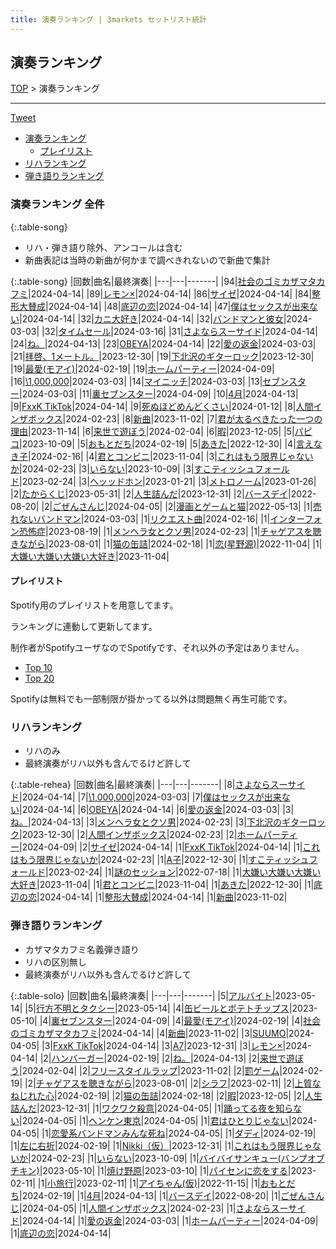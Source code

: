 ```yaml
---
title: 演奏ランキング | 3markets セットリスト統計
---
```

## 演奏ランキング


[TOP](/setlist/) > 演奏ランキング

___

 <a href="https://twitter.com/share?ref_src=twsrc%5Etfw" data-text="3markets[ ]セットリスト > 演奏ランキング" class="twitter-share-button" data-via="3markets" data-hashtags="3markets" data-related="3markets" data-show-count="false">Tweet</a>

* [演奏ランキング](#演奏ランキング)
    * [プレイリスト](#プレイリスト)
* [リハランキング](#リハランキング)
* [弾き語りランキング](#弾き語りランキング)


### 演奏ランキング 全件

{:.table-song}

* リハ・弾き語り除外、アンコールは含む
* 新曲表記は当時の新曲が何かまで調べきれないので新曲で集計

{:.table-song}
|回数|曲名|最終演奏|
|---|---|-------|
|94|[社会のゴミカザマタカフミ](song002.html)|2024-04-14|
|89|[レモン×](song003.html)|2024-04-14|
|86|[サイゼ](song004.html)|2024-04-14|
|84|[整形大賛成](song005.html)|2024-04-14|
|48|[底辺の恋](song008.html)|2024-04-14|
|47|[僕はセックスが出来ない](song006.html)|2024-04-14|
|32|[カニ大好き](song079.html)|2024-04-14|
|32|[バンドマンと彼女](song009.html)|2024-03-03|
|32|[タイムセール](song007.html)|2024-03-16|
|31|[さよならスーサイド](song013.html)|2024-04-14|
|24|[ね。](song076.html)|2024-04-13|
|23|[OBEYA](song021.html)|2024-04-14|
|22|[愛の返金](song012.html)|2024-03-03|
|21|[拝啓、1メートル。](song010.html)|2023-12-30|
|19|[下北沢のギターロック](song015.html)|2023-12-30|
|19|[最愛(モアイ)](song014.html)|2024-02-19|
|19|[ホームパーティー](song011.html)|2024-04-09|
|16|[\1,000,000](song022.html)|2024-03-03|
|14|[マイニッチ](song046.html)|2024-03-03|
|13|[セブンスター](song020.html)|2024-03-03|
|11|[裏セブンスター](song017.html)|2024-04-09|
|10|[4月](song029.html)|2024-04-13|
|9|[FxxK TikTok](song082.html)|2024-04-14|
|9|[死ぬほどめんどくさい](song018.html)|2024-01-12|
|8|[人間インザボックス](song016.html)|2024-02-23|
|8|[新曲](song001.html)|2023-11-02|
|7|[君が太るべきたった一つの理由](song034.html)|2023-11-14|
|6|[来世で遊ぼう](song075.html)|2024-02-04|
|6|[暇](song040.html)|2023-12-05|
|5|[パピコ](song036.html)|2023-10-09|
|5|[おもとだち](song033.html)|2024-02-19|
|5|[あきた](song019.html)|2022-12-30|
|4|[言えなき子](song027.html)|2024-02-16|
|4|[君とコンビニ](song024.html)|2023-11-04|
|3|[これはもう限界じゃないか](song081.html)|2024-02-23|
|3|[いらない](song078.html)|2023-10-09|
|3|[すこティッシュフォールド](song045.html)|2023-02-24|
|3|[ヘッッドホン](song030.html)|2023-01-21|
|3|[メトロノーム](song025.html)|2023-01-26|
|2|[たからくじ](song032.html)|2023-05-31|
|2|[人生詰んだ](song031.html)|2023-12-31|
|2|[バースデイ](song028.html)|2022-08-20|
|2|[ごぜんさんじ](song026.html)|2024-04-05|
|2|[漫画とゲームと猫](song023.html)|2022-05-13|
|1|[売れないバンドマン](song089.html)|2024-03-03|
|1|[リクエスト曲](song086.html)|2024-02-16|
|1|[インターフォン恐怖症](song080.html)|2023-08-19|
|1|[メンヘラ女とクソ男](song072.html)|2024-02-23|
|1|[チャゲアスを聴きながら](song070.html)|2023-08-01|
|1|[猫の缶詰](song041.html)|2024-02-18|
|1|[恋(星野源)](song037.html)|2022-11-04|
|1|[大嫌い大嫌い大嫌い大好き](song035.html)|2023-11-04|


#### プレイリスト

Spotify用のプレイリストを用意してます。

ランキングに連動して更新してます。

制作者がSpotifyユーザなのでSpotifyです、それ以外の予定はありません。

* [Top 10](https://open.spotify.com/playlist/2k4rxGfOCIWZhr0lHnA0Yf)
* [Top 20](https://open.spotify.com/playlist/00msjQPDjFaoAm6IIEM2ka)

Spotifyは無料でも一部制限が掛かってる以外は問題無く再生可能です。

### リハランキング

* リハのみ
* 最終演奏がリハ以外も含んでるけど許して


{:.table-rehea}
|回数|曲名|最終演奏|
|---|---|-------|
|8|[さよならスーサイド](song013.html)|2024-04-14|
|7|[\1,000,000](song022.html)|2024-03-03|
|7|[僕はセックスが出来ない](song006.html)|2024-04-14|
|6|[OBEYA](song021.html)|2024-04-14|
|6|[愛の返金](song012.html)|2024-03-03|
|3|[ね。](song076.html)|2024-04-13|
|3|[メンヘラ女とクソ男](song072.html)|2024-02-23|
|3|[下北沢のギターロック](song015.html)|2023-12-30|
|2|[人間インザボックス](song016.html)|2024-02-23|
|2|[ホームパーティー](song011.html)|2024-04-09|
|2|[サイゼ](song004.html)|2024-04-14|
|1|[FxxK TikTok](song082.html)|2024-04-14|
|1|[これはもう限界じゃないか](song081.html)|2024-02-23|
|1|[A子](song047.html)|2022-12-30|
|1|[すこティッシュフォールド](song045.html)|2023-02-24|
|1|[謎のセッション](song038.html)|2022-07-18|
|1|[大嫌い大嫌い大嫌い大好き](song035.html)|2023-11-04|
|1|[君とコンビニ](song024.html)|2023-11-04|
|1|[あきた](song019.html)|2022-12-30|
|1|[底辺の恋](song008.html)|2024-04-14|
|1|[整形大賛成](song005.html)|2024-04-14|
|1|[新曲](song001.html)|2023-11-02|


### 弾き語りランキング

* カザマタカフミ名義弾き語り
* リハの区別無し
* 最終演奏がリハ以外も含んでるけど許して


{:.table-solo}
|回数|曲名|最終演奏|
|---|---|-------|
|5|[アルバイト](song042.html)|2023-05-14|
|5|[行方不明とタクシー](song039.html)|2023-05-14|
|4|[缶ビールとポテトチップス](song043.html)|2023-05-10|
|4|[裏セブンスター](song017.html)|2024-04-09|
|4|[最愛(モアイ)](song014.html)|2024-02-19|
|4|[社会のゴミカザマタカフミ](song002.html)|2024-04-14|
|4|[新曲](song001.html)|2023-11-02|
|3|[SUUMO](song083.html)|2024-04-05|
|3|[FxxK TikTok](song082.html)|2024-04-14|
|3|[A7](song073.html)|2023-12-31|
|3|[レモン×](song003.html)|2024-04-14|
|2|[ハンバーガー](song084.html)|2024-02-19|
|2|[ね。](song076.html)|2024-04-13|
|2|[来世で遊ぼう](song075.html)|2024-02-04|
|2|[フリースタイルラップ](song074.html)|2023-11-02|
|2|[罰ゲーム](song071.html)|2024-02-19|
|2|[チャゲアスを聴きながら](song070.html)|2023-08-01|
|2|[シラフ](song050.html)|2023-02-11|
|2|[上質なねじれた心](song048.html)|2024-02-19|
|2|[猫の缶詰](song041.html)|2024-02-18|
|2|[暇](song040.html)|2023-12-05|
|2|[人生詰んだ](song031.html)|2023-12-31|
|1|[ワクワク殺意](song094.html)|2024-04-05|
|1|[踊ってる夜を知らない](song093.html)|2024-04-05|
|1|[ヘンケン東京](song092.html)|2024-04-05|
|1|[君はひとりじゃない](song091.html)|2024-04-05|
|1|[恋愛系バンドマンみんな死ね](song090.html)|2024-04-05|
|1|[ダディ](song088.html)|2024-02-19|
|1|[左に右折](song087.html)|2024-02-19|
|1|[Nikki（仮）](song085.html)|2023-12-31|
|1|[これはもう限界じゃないか](song081.html)|2024-02-23|
|1|[いらない](song078.html)|2023-10-09|
|1|[バイバイサンキュー(バンプオブチキン)](song077.html)|2023-05-10|
|1|[焼け野原](song069.html)|2023-03-10|
|1|[パイセンに恋をする](song051.html)|2023-02-11|
|1|[小旅行](song049.html)|2023-02-11|
|1|[アイちゃん(仮)](song044.html)|2022-11-15|
|1|[おもとだち](song033.html)|2024-02-19|
|1|[4月](song029.html)|2024-04-13|
|1|[バースデイ](song028.html)|2022-08-20|
|1|[ごぜんさんじ](song026.html)|2024-04-05|
|1|[人間インザボックス](song016.html)|2024-02-23|
|1|[さよならスーサイド](song013.html)|2024-04-14|
|1|[愛の返金](song012.html)|2024-03-03|
|1|[ホームパーティー](song011.html)|2024-04-09|
|1|[底辺の恋](song008.html)|2024-04-14|


<script src="https://cdnjs.cloudflare.com/ajax/libs/jquery/3.6.1/jquery.min.js" integrity="sha512-aVKKRRi/Q/YV+4mjoKBsE4x3H+BkegoM/em46NNlCqNTmUYADjBbeNefNxYV7giUp0VxICtqdrbqU7iVaeZNXA==" crossorigin="anonymous" referrerpolicy="no-referrer"></script>
<script src="https://cdnjs.cloudflare.com/ajax/libs/jquery.tablesorter/2.31.3/js/jquery.tablesorter.min.js" integrity="sha512-qzgd5cYSZcosqpzpn7zF2ZId8f/8CHmFKZ8j7mU4OUXTNRd5g+ZHBPsgKEwoqxCtdQvExE5LprwwPAgoicguNg==" crossorigin="anonymous" referrerpolicy="no-referrer"></script>
<link rel="stylesheet" href="https://cdnjs.cloudflare.com/ajax/libs/jquery.tablesorter/2.31.3/css/theme.default.min.css" integrity="sha512-wghhOJkjQX0Lh3NSWvNKeZ0ZpNn+SPVXX1Qyc9OCaogADktxrBiBdKGDoqVUOyhStvMBmJQ8ZdMHiR3wuEq8+w==" crossorigin="anonymous" referrerpolicy="no-referrer" />
<script>
$(function() {
    $(".table-song").tablesorter();
    $(".table-rehea").tablesorter();
    $(".table-solo").tablesorter();
});
</script>

<script async src="https://platform.twitter.com/widgets.js" charset="utf-8"></script>